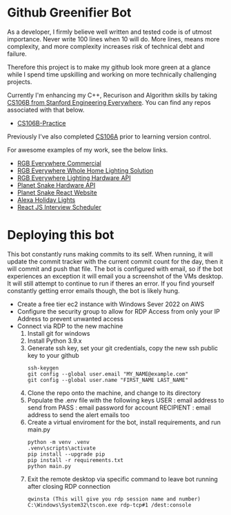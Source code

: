 # Github Greenifier Bot

As a developer, I firmly believe well written and tested code is of utmost importance. Never write 100 lines when 10 will do. More lines, means more complexity, and more complexity increases risk of technical debt and failure. 

Therefore this project is to make my github look more green at a glance while I spend time upskilling and working on more technically challenging projects.

Currently I'm enhancing my C++, Recurison and Algorithm skills by taking <a href="https://see.stanford.edu/Course/CS106B">CS106B from Stanford Engineering Everywhere</a>. You can find any repos associated with that below.
- <a href="https://github.com/sagacious-solutions/CS106B-Practice">CS106B-Practice</a>

Previously I've also completed <a href="https://see.stanford.edu/Course/CS106A">CS106A</a> prior to learning version control.

For awesome examples of my work, see the below links.
 - <a href="https://www.youtube.com/watch?v=1xCQsEJd7FI">RGB Everywhere Commercial</a>
 - <a href="https://github.com/sagacious-solutions/rgb-everywhere-web-interface">RGB Everywhere Whole Home Lighting Solution</a>
 - <a href="https://github.com/sagacious-solutions/rgb-everywhere-hardware-api">RGB Everywhere Lighting Hardware API</a>
 - <a href="https://github.com/sagacious-solutions/Planet-Snake-HardwareAPI">Planet Snake Hardware API</a>
 - <a href="https://github.com/sagacious-solutions/planet-snake-website">Planet Snake React Website</a>
 - <a href="https://github.com/sagacious-solutions/alexa-holiday-lights">Alexa Holiday Lights</a>
 - <a href="https://github.com/sagacious-solutions/interview-scheduler">React JS Interview Scheduler</a>

# Deploying this bot

This bot constantly runs making commits to its self. When running, it will update the commit tracker with the current commit count for the day,
then it will commit and push that file. The bot is configured with email, so if the bot experiences an exception it will email you a screenshot
of the VMs desktop. It will still attempt to continue to run if theres an error. If you find yourself constantly getting error emails though,
the bot is likely hung.

 - Create a free tier ec2 instance with Windows Sever 2022 on AWS 
 - Configure the security group to allow for RDP Access from only your IP Address to prevent unwanted access
 - Connect via RDP to the new machine
   1) Install git for windows
   2) Install Python 3.9.x
   3) Generate ssh key, set your git credentials, copy the new ssh public key to your github
       ```
       ssh-keygen
       git config --global user.email "MY_NAME@example.com"
       git config --global user.name "FIRST_NAME LAST_NAME"
       ```
   4) Clone the repo onto the machine, and change to its directory
   5) Populate the .env file with the following keys
       USER : email address to send from
       PASS : email password for account
       RECIPIENT : email address to send the alert emails too    
   6) Create a virtual enviroment for the bot, install requirements, and run main.py
        ```
        python -m venv .venv
        .venv\scripts\activate
        pip install --upgrade pip
        pip install -r requirements.txt
        python main.py
        ```
   7) Exit the remote desktop via specific command to leave bot running after closing RDP connection
        ```
        qwinsta (This will give you rdp session name and number)
        C:\Windows\System32\tscon.exe rdp-tcp#1 /dest:console        
        ```
   
 
 
